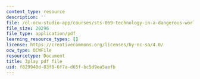 ```yaml
---
content_type: resource
description: ''
file: /ol-ocw-studio-app/courses/sts-069-technology-in-a-dangerous-world-fall-2002/f829940d83f86f7ad65fbc5d9ea5aefb_X2GJVlLC8bc.pdf
file_size: 20296
file_type: application/pdf
learning_resource_types: []
license: https://creativecommons.org/licenses/by-nc-sa/4.0/
ocw_type: OCWFile
resourcetype: Document
title: 3play pdf file
uid: f829940d-83f8-6f7a-d65f-bc5d9ea5aefb
---
```


